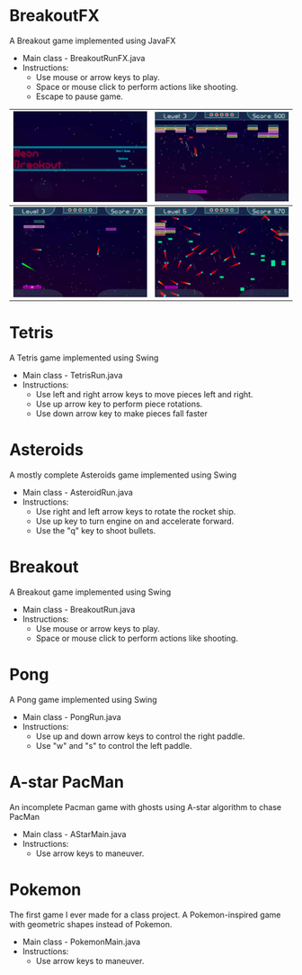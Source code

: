 # BreakoutFX 
A Breakout game implemented using JavaFX 

* Main class - BreakoutRunFX.java
* Instructions:
  * Use mouse or arrow keys to play.
  * Space or mouse click to perform actions like shooting.
  * Escape to pause game.

![Screen1]  |  ![Screen3]
:----------:|:----------:
![Screen4]  |  ![Screen5]

[Screen1]: https://github.com/AlexPetrusca/java-games/blob/master/breakout-fx/src/screenshots/screen1.PNG
[Screen2]: https://github.com/AlexPetrusca/java-games/blob/master/breakout-fx/src/screenshots/screen2.PNG
[Screen3]: https://github.com/AlexPetrusca/java-games/blob/master/breakout-fx/src/screenshots/screen3.PNG
[Screen4]: https://github.com/AlexPetrusca/java-games/blob/master/breakout-fx/src/screenshots/screen4.PNG
[Screen5]: https://github.com/AlexPetrusca/java-games/blob/master/breakout-fx/src/screenshots/screen5.PNG

# Tetris
A Tetris game implemented using Swing

* Main class - TetrisRun.java
* Instructions:
  * Use left and right arrow keys to move pieces left and right.
  * Use up arrow key to perform piece rotations.
  * Use down arrow key to make pieces fall faster
  
# Asteroids 
A mostly complete Asteroids game implemented using Swing

* Main class - AsteroidRun.java
* Instructions:
  * Use right and left arrow keys to rotate the rocket ship.
  * Use up key to turn engine on and accelerate forward.
  * Use the "q" key to shoot bullets.

# Breakout 
A Breakout game implemented using Swing

* Main class - BreakoutRun.java
* Instructions:
  * Use mouse or arrow keys to play.
  * Space or mouse click to perform actions like shooting.

# Pong 
A Pong game implemented using Swing

* Main class - PongRun.java 
* Instructions:
  * Use up and down arrow keys to control the right paddle.
  * Use "w" and "s" to control the left paddle.
 

# A-star PacMan 
An incomplete Pacman game with ghosts using A-star algorithm to chase PacMan

* Main class - AStarMain.java
* Instructions:
  * Use arrow keys to maneuver.

# Pokemon 
The first game I ever made for a class project. A Pokemon-inspired game with geometric shapes instead of Pokemon.

* Main class - PokemonMain.java
* Instructions:
  * Use arrow keys to maneuver.